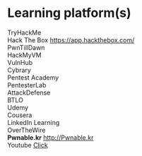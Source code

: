 # Learning platform(s)

TryHackMe <br>
Hack The Box https://app.hackthebox.com/ <br>
PwnTillDawn <br>
HackMyVM <br>
VulnHub <br>
Cybrary <br>
Pentest Academy <br>
PentesterLab <br>
AttackDefense <br>
BTLO <br>
Udemy <br>
Cousera <br>
LinkedIn Learning <br>
OverTheWire <br>
<b>Pwnable.kr</b> http://Pwnable.kr <br>
Youtube [Click](https://github.com/AdaniKamal/Cybersecurity-Career/blob/main/Youtube%20Channel.md) <br> 
